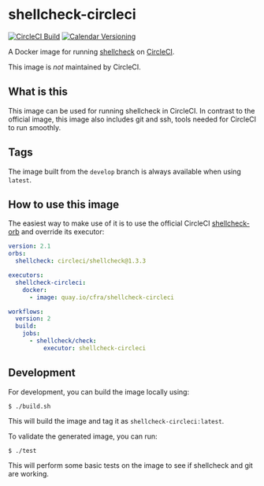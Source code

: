 # shellcheck-circleci

[![CircleCI Build](https://circleci.com/gh/cfra/shellcheck-circleci.svg?style=shield)](https://circleci.com/gh/cfra/workflows/shellcheck-circleci "CircleCI Build")
[![Calendar Versioning](https://img.shields.io/badge/calver-YYYY.0M.0D.MICRO-blue.svg)](http://calver.org/ "Calendar Versioning")

A Docker image for running [shellcheck](https://www.shellcheck.net/) on [CircleCI](https://circleci.com/).

This image is *not* maintained by CircleCI.

## What is this

This image can be used for running shellcheck in CircleCI. In contrast to the official image, this image
also includes git and ssh, tools needed for CircleCI to run smoothly.

## Tags

The image built from the `develop` branch is always available when using `latest`.

## How to use this image

The easiest way to make use of it is to use the official CircleCI [shellcheck-orb](https://circleci.com/orbs/registry/orb/circleci/shellcheck) and override its executor:

```yaml
version: 2.1
orbs:
  shellcheck: circleci/shellcheck@1.3.3

executors:
  shellcheck-circleci:
    docker:
      - image: quay.io/cfra/shellcheck-circleci

workflows:
  version: 2
  build:
    jobs:
      - shellcheck/check:
          executor: shellcheck-circleci
```

## Development

For development, you can build the image locally using:

```console
$ ./build.sh
```

This will build the image and tag it as `shellcheck-circleci:latest`.

To validate the generated image, you can run:

```console
$ ./test
```

This will perform some basic tests on the image to see if shellcheck and git are working.
